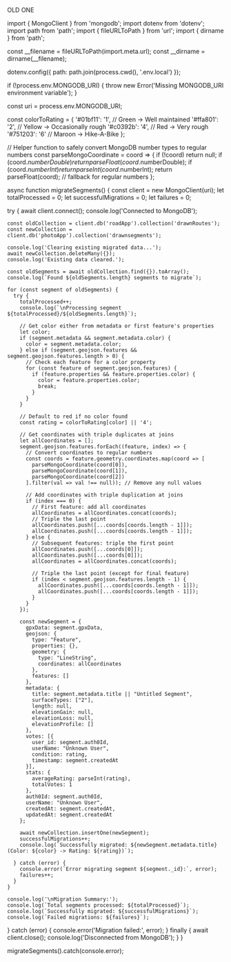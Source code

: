 OLD ONE

import { MongoClient } from 'mongodb';
import dotenv from 'dotenv';
import path from 'path';
import { fileURLToPath } from 'url';
import { dirname } from 'path';

const __filename = fileURLToPath(import.meta.url);
const __dirname = dirname(__filename);

dotenv.config({ path: path.join(process.cwd(), '.env.local') });

if (!process.env.MONGODB_URI) {
  throw new Error('Missing MONGODB_URI environment variable');
}

const uri = process.env.MONGODB_URI;

const colorToRating = {
  '#01bf11': '1', // Green -> Well maintained
  '#ffa801': '2', // Yellow -> Occasionally rough
  '#c0392b': '4', // Red -> Very rough
  '#751203': '6'  // Maroon -> Hike-A-Bike
};

// Helper function to safely convert MongoDB number types to regular numbers
const parseMongoCoordinate = coord => {
  if (!coord) return null;
  if (coord.$numberDouble) return parseFloat(coord.$numberDouble);
  if (coord.$numberInt) return parseInt(coord.$numberInt);
  return parseFloat(coord); // fallback for regular numbers
};

async function migrateSegments() {
  const client = new MongoClient(uri);
  let totalProcessed = 0;
  let successfulMigrations = 0;
  let failures = 0;

  try {
    await client.connect();
    console.log('Connected to MongoDB');

    const oldCollection = client.db('roadApp').collection('drawnRoutes');
    const newCollection = client.db('photoApp').collection('drawnsegments');

    console.log('Clearing existing migrated data...');
    await newCollection.deleteMany({});
    console.log('Existing data cleared.');

    const oldSegments = await oldCollection.find({}).toArray();
    console.log(`Found ${oldSegments.length} segments to migrate`);

    for (const segment of oldSegments) {
      try {
        totalProcessed++;
        console.log(`\nProcessing segment ${totalProcessed}/${oldSegments.length}`);

        // Get color either from metadata or first feature's properties
        let color;
        if (segment.metadata && segment.metadata.color) {
          color = segment.metadata.color;
        } else if (segment.geojson.features && segment.geojson.features.length > 0) {
          // Check each feature for a color property
          for (const feature of segment.geojson.features) {
            if (feature.properties && feature.properties.color) {
              color = feature.properties.color;
              break;
            }
          }
        }
        
        // Default to red if no color found
        const rating = colorToRating[color] || '4';

        // Get coordinates with triple duplicates at joins
        let allCoordinates = [];
        segment.geojson.features.forEach((feature, index) => {
          // Convert coordinates to regular numbers
          const coords = feature.geometry.coordinates.map(coord => [
            parseMongoCoordinate(coord[0]),
            parseMongoCoordinate(coord[1]),
            parseMongoCoordinate(coord[2])
          ].filter(val => val !== null)); // Remove any null values
          
          // Add coordinates with triple duplication at joins
          if (index === 0) {
            // First feature: add all coordinates
            allCoordinates = allCoordinates.concat(coords);
            // Triple the last point
            allCoordinates.push([...coords[coords.length - 1]]);
            allCoordinates.push([...coords[coords.length - 1]]);
          } else {
            // Subsequent features: triple the first point
            allCoordinates.push([...coords[0]]);
            allCoordinates.push([...coords[0]]);
            allCoordinates = allCoordinates.concat(coords);
            
            // Triple the last point (except for final feature)
            if (index < segment.geojson.features.length - 1) {
              allCoordinates.push([...coords[coords.length - 1]]);
              allCoordinates.push([...coords[coords.length - 1]]);
            }
          }
        });

        const newSegment = {
          gpxData: segment.gpxData,
          geojson: {
            type: "Feature",
            properties: {},
            geometry: {
              type: "LineString",
              coordinates: allCoordinates
            },
            features: []
          },
          metadata: {
            title: segment.metadata.title || "Untitled Segment",
            surfaceTypes: ["2"],
            length: null,
            elevationGain: null,
            elevationLoss: null,
            elevationProfile: []
          },
          votes: [{
            user_id: segment.auth0Id,
            userName: "Unknown User",
            condition: rating,
            timestamp: segment.createdAt
          }],
          stats: {
            averageRating: parseInt(rating),
            totalVotes: 1
          },
          auth0Id: segment.auth0Id,
          userName: "Unknown User",
          createdAt: segment.createdAt,
          updatedAt: segment.createdAt
        };

        await newCollection.insertOne(newSegment);
        successfulMigrations++;
        console.log(`Successfully migrated: ${newSegment.metadata.title} (Color: ${color} -> Rating: ${rating})`);

      } catch (error) {
        console.error(`Error migrating segment ${segment._id}:`, error);
        failures++;
      }
    }

    console.log('\nMigration Summary:');
    console.log(`Total segments processed: ${totalProcessed}`);
    console.log(`Successfully migrated: ${successfulMigrations}`);
    console.log(`Failed migrations: ${failures}`);

  } catch (error) {
    console.error('Migration failed:', error);
  } finally {
    await client.close();
    console.log('Disconnected from MongoDB');
  }
}

migrateSegments().catch(console.error);